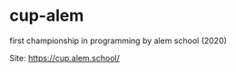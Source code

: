 # cup-alem

first championship in programming by alem school (2020)

Site: https://cup.alem.school/
